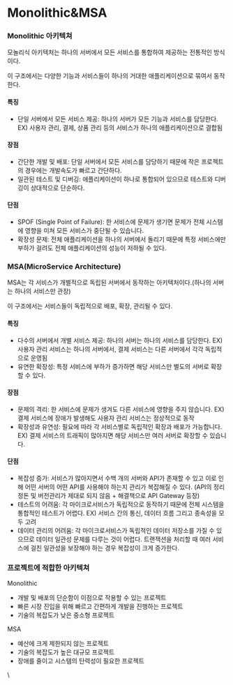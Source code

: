 # Monolithic\&MSA

### Monolithic 아키텍쳐

모놀리식 아키텍처는 하나의 서버에서 모든 서비스를 통합하여 제공하는 전통적인 방식이다.

이 구조에서는 다양한 기능과 서비스들이 하나의 거대한 애플리케이션으로 묶여서 동작한다.

#### 특징

* 단일 서버에서 모든 서비스 제공: 하나의 서버가 모든 기능과 서비스를 담당한다. EX) 사용자 관리, 결제, 상품 관리 등의 서비스가 하나의 애플리케이션으로 결합됨

#### 장점

* 간단한 개발 및 배포: 단일 서버에서 모든 서비스를 담당하기 때문에 작은 프로젝트의 경우에는 개발속도가 빠르고 간단하다.
* 일관된 테스트 및 디버깅: 애플리케이션이 하나로 통합되어 있으므로 테스트와 디버깅이 상대적으로 단순하다.

#### 단점

* SPOF (Single Point of Failure): 한 서비스에 문제가 생기면 문제가 전체 시스템에 영향을 미쳐 모든 서비스가 중단될 수 있습니다.
* 확장성 문제: 전체 애플리케이션을 하나의 서버에서 돌리기 때문에 특정 서비스에만 부하가 걸려도 전체 애플리케이션의 성능이 저하될 수 있다.

### MSA(MicroService Architecture)

MSA는 각 서비스가 개별적으로 독립된 서버에서 동작하는 아키텍처이다.(하나의 서버는 하나의 서비스만 관장)

이 구조에서는 서비스들이 독립적으로 배포, 확장, 관리될 수 있다.

#### 특징

* 다수의 서버에서 개별 서비스 제공: 하나의 서버는 하나의 서비스를 담당한다. EX) 사용자 관리 서비스는 하나의 서버에서, 결제 서비스는 다른 서버에서 각각 독립적으로 운영됨
* 유연한 확장성: 특정 서비스에 부하가 증가하면 해당 서비스만 별도의 서버로 확장할 수 있다.

#### 장점

* 문제의 격리: 한 서비스에 문제가 생겨도 다른 서비스에 영향을 주지 않습니다. EX) 결제 서비스에 장애가 발생해도 사용자 관리 서비스는 정상적으로 동작
* 확장성과 유연성: 필요에 따라 각 서비스별로 독립적인 확장과 배포가 가능합니다. EX) 결제 서비스의 트래픽이 많아지면 해당 서비스만 여러 서버로 확장할 수 있습니다.

#### 단점

* 복잡성 증가: 서비스가 많아지면서 수백 개의 서버와 API가 존재할 수 있고 이로 인해 어떤 서버의 어떤 API를 사용해야 하는지 관리가 복잡해질 수 있다. (API의 정리정돈 및 버전관리가 제대로 되지 않음 + 해결책으로 API Gateway 등장)&#x20;
* 테스트의 어려움: 각 마이크로서비스가 독립적으로 동작하기 때문에 전체 시스템을 통합적인 테스트가 어렵다. EX) 서비스 간의 통신, 데이터 흐름 그리고 종속성을 모두 고려
* 데이터 관리의 어려움: 각 마이크로서비스가 독립적인 데이터 저장소를 가질 수 있으므로 데이터 일관성 문제를 다루는 것이 어렵다. 트랜잭션을 처리할 때 여러 서비스에 걸친 일관성을 보장해야 하는 경우 복잡성이 크게 증가한다.

### 프로젝트에 적합한 아키텍쳐 

Monolithic

* 개발 및 배포의 단순함이 이점으로 작용할 수 있는 프로젝트
* 빠른 시장 진입을 위해 빠르고 간편하게 개발을 진행하는 프로젝트
* 기술의 복잡도가 낮은 중소형 프로젝트

MSA

* 예산에 크게 제한되지 않는 프로젝트
* 기술의 복잡도가 높은 대규모 프로젝트
* 장애를 줄이고 시스템의 탄력성이 필요한 프로젝트



\
